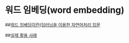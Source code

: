 # 워드 임베딩(word embedding)
  
##[워드 임베딩이란(딥러닝을 이용한 자연어처리 입문](https://wikidocs.net/22644)

##[실제 활용 사례](https://docs.google.com/document/d/1HhqVlCwkHVd3kc1BmbG-8-oumaslsHYW1qte2UkN-p0/edit?usp=sharing)


